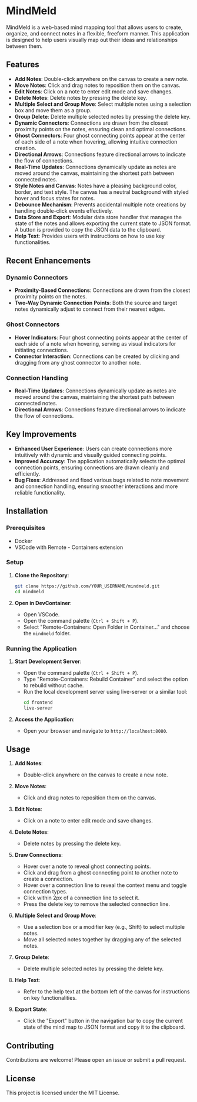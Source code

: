 # MindMeld

MindMeld is a web-based mind mapping tool that allows users to create, organize, and connect notes in a flexible, freeform manner. This application is designed to help users visually map out their ideas and relationships between them.

## Features

- **Add Notes**: Double-click anywhere on the canvas to create a new note.
- **Move Notes**: Click and drag notes to reposition them on the canvas.
- **Edit Notes**: Click on a note to enter edit mode and save changes.
- **Delete Notes**: Delete notes by pressing the delete key.
- **Multiple Select and Group Move**: Select multiple notes using a selection box and move them as a group.
- **Group Delete**: Delete multiple selected notes by pressing the delete key.
- **Dynamic Connectors**: Connections are drawn from the closest proximity points on the notes, ensuring clean and optimal connections.
- **Ghost Connectors**: Four ghost connecting points appear at the center of each side of a note when hovering, allowing intuitive connection creation.
- **Directional Arrows**: Connections feature directional arrows to indicate the flow of connections.
- **Real-Time Updates**: Connections dynamically update as notes are moved around the canvas, maintaining the shortest path between connected notes.
- **Style Notes and Canvas**: Notes have a pleasing background color, border, and text style. The canvas has a neutral background with styled hover and focus states for notes.
- **Debounce Mechanism**: Prevents accidental multiple note creations by handling double-click events effectively.
- **Data Store and Export**: Modular data store handler that manages the state of the notes and allows exporting the current state to JSON format. A button is provided to copy the JSON data to the clipboard.
- **Help Text**: Provides users with instructions on how to use key functionalities.

## Recent Enhancements

### Dynamic Connectors

- **Proximity-Based Connections**: Connections are drawn from the closest proximity points on the notes.
- **Two-Way Dynamic Connection Points**: Both the source and target notes dynamically adjust to connect from their nearest edges.

### Ghost Connectors

- **Hover Indicators**: Four ghost connecting points appear at the center of each side of a note when hovering, serving as visual indicators for initiating connections.
- **Connector Interaction**: Connections can be created by clicking and dragging from any ghost connector to another note.

### Connection Handling

- **Real-Time Updates**: Connections dynamically update as notes are moved around the canvas, maintaining the shortest path between connected notes.
- **Directional Arrows**: Connections feature directional arrows to indicate the flow of connections.

## Key Improvements

- **Enhanced User Experience**: Users can create connections more intuitively with dynamic and visually guided connecting points.
- **Improved Accuracy**: The application automatically selects the optimal connection points, ensuring connections are drawn cleanly and efficiently.
- **Bug Fixes**: Addressed and fixed various bugs related to note movement and connection handling, ensuring smoother interactions and more reliable functionality.

## Installation

### Prerequisites

- Docker
- VSCode with Remote - Containers extension

### Setup

1. **Clone the Repository**:

   ```bash
   git clone https://github.com/YOUR_USERNAME/mindmeld.git
   cd mindmeld
   ```

2. **Open in DevContainer**:
   - Open VSCode.
   - Open the command palette (`Ctrl + Shift + P`).
   - Select "Remote-Containers: Open Folder in Container..." and choose the `mindmeld` folder.

### Running the Application

1. **Start Development Server**:

   - Open the command palette (`Ctrl + Shift + P`).
   - Type "Remote-Containers: Rebuild Container" and select the option to rebuild without cache.
   - Run the local development server using live-server or a similar tool:
     ```bash
     cd frontend
     live-server
     ```

2. **Access the Application**:
   - Open your browser and navigate to `http://localhost:8080`.

## Usage

1. **Add Notes**:

   - Double-click anywhere on the canvas to create a new note.

2. **Move Notes**:

   - Click and drag notes to reposition them on the canvas.

3. **Edit Notes**:

   - Click on a note to enter edit mode and save changes.

4. **Delete Notes**:

   - Delete notes by pressing the delete key.

5. **Draw Connections**:

   - Hover over a note to reveal ghost connecting points.
   - Click and drag from a ghost connecting point to another note to create a connection.
   - Hover over a connection line to reveal the context menu and toggle connection types.
   - Click within 2px of a connection line to select it.
   - Press the delete key to remove the selected connection line.

6. **Multiple Select and Group Move**:

   - Use a selection box or a modifier key (e.g., Shift) to select multiple notes.
   - Move all selected notes together by dragging any of the selected notes.

7. **Group Delete**:

   - Delete multiple selected notes by pressing the delete key.

8. **Help Text**:

   - Refer to the help text at the bottom left of the canvas for instructions on key functionalities.

9. **Export State**:
   - Click the "Export" button in the navigation bar to copy the current state of the mind map to JSON format and copy it to the clipboard.

## Contributing

Contributions are welcome! Please open an issue or submit a pull request.

## License

This project is licensed under the MIT License.
